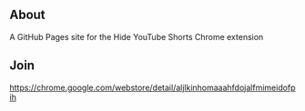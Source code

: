 ## About
A GitHub Pages site for the Hide YouTube Shorts Chrome extension
## Join
https://chrome.google.com/webstore/detail/aljlkinhomaaahfdojalfmimeidofpih